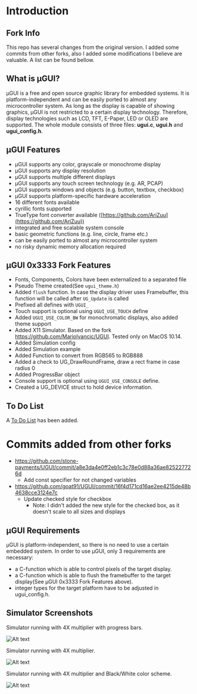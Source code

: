 # Introduction

## Fork Info
This repo has several changes from the original version. I added some commits from other forks, also I added some modifications I believe are valuable. A list can be found bellow.

## What is µGUI?
µGUI is a free and open source graphic library for embedded systems. It is platform-independent
and can be easily ported to almost any microcontroller system. As long as the display is capable
of showing graphics, µGUI is not restricted to a certain display technology. Therefore, display
technologies such as LCD, TFT, E-Paper, LED or OLED are supported. The whole module
consists of three files: **ugui.c**, **ugui.h** and **ugui_config.h**.

## µGUI Features
* µGUI supports any color, grayscale or monochrome display
* µGUI supports any display resolution
* µGUI supports multiple different displays
* µGUI supports any touch screen technology (e.g. AR, PCAP)
* µGUI supports windows and objects (e.g. button, textbox, checkbox)
* µGUI supports platform-specific hardware acceleration
* 16 different fonts available
* cyrillic fonts supported
* TrueType font converter available ([https://github.com/AriZuu](https://github.com/AriZuu))
* integrated and free scalable system console
* basic geometric functions (e.g. line, circle, frame etc.)
* can be easily ported to almost any microcontroller system
* no risky dynamic memory allocation required

## µGUI 0x3333 Fork Features
* Fonts, Components, Colors have been externalized to a separated file
* Pseudo Theme created(See `ugui_theme.h`)
* Added `flush` function. In case the display driver uses Framebuffer, this function will be called after `UG_Update` is called
* Prefixed all defines with `UGUI_`
* Touch support is optional using `UGUI_USE_TOUCH` define
* Added `UGUI_USE_COLOR_BW` for monochromatic displays, also added theme support
* Added X11 Simulator. Based on the fork https://github.com/MarioIvancic/UGUI. Tested only on MacOS 10.14.
* Added Simulation config
* Added Simulation example
* Added Function to convert from RGB565 to RGB888
* Added a check to UG_DrawRoundFrame, draw a rect frame in case radius 0
* Added ProgressBar object
* Console support is optional using `UGUI_USE_CONSOLE` define.
* Created a UG_DEVICE struct to hold device information.

## To Do List
A [To Do List](TODO.md) has been added.

# Commits added from other forks

* https://github.com/stone-payments/UGUI/commit/a8e3da4e0ff2eb1c3c78e0d88a36ae825227726d
    * Add const specifier for not changed variables
* https://github.com/goat91/UGUI/commit/16f4d171cd16ae2ee4215de48b4638cce3124e7c
    * Update checked style for checkbox
        * Note: I didn't added the new style for the checked box, as it doesn't scale to all sizes and displays

## µGUI Requirements
µGUI is platform-independent, so there is no need to use a certain embedded system. In order to
use µGUI, only 3 requirements are necessary:
* a C-function which is able to control pixels of the target display.
* a C-function which is able to flush the framebuffer to the target display(See µGUI 0x3333 Fork Features above).
* integer types for the target platform have to be adjusted in ugui_config.h.

## Simulator Screenshots
Simulator running with 4X multiplier with progress bars.

![Alt text](/.github/simulator-rgb888-x2.jpg?raw=true "Multiplier 4X with Progress Bar")

Simulator running with 4X multiplier.

![Alt text](/.github/simulator-rgb888-x4.jpg?raw=true "Multiplier 4X")

Simulator running with 4X multiplier and Black/White color scheme.

![Alt text](/.github/simulator-bw-x4.jpg?raw=true "Multiplier 4X B/W")
